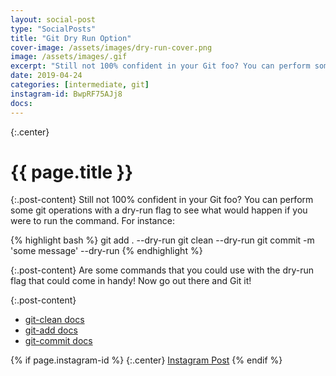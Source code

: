 ```yaml
---
layout: social-post
type: "SocialPosts"
title: "Git Dry Run Option"
cover-image: /assets/images/dry-run-cover.png
image: /assets/images/.gif
excerpt: "Still not 100% confident in your Git foo? You can perform some git operations with a dry-run flag to see what would happen if you were to run the command"
date: 2019-04-24
categories: [intermediate, git]
instagram-id: BwpRF75AJj8
docs: 
---
```

{:.center}
# {{ page.title }}

{:.post-content}
Still not 100% confident in your Git foo? You can perform some git operations 
with a dry-run flag to see what would happen if you were to run the command. For instance:

{% highlight bash %}
git add . --dry-run
git clean --dry-run
git commit -m 'some message' --dry-run
{% endhighlight %}

{:.post-content}
Are some commands that you could use with the dry-run flag that could come in handy! 
Now go out there and Git it! 

{:.post-content}
* <a href="https://git-scm.com/docs/git-clean" target="_blank">git-clean docs</a>
* <a href="https://git-scm.com/docs/git-add" target="_blank">git-add docs</a>
* <a href="https://git-scm.com/docs/git-commit" target="_blank">git-commit docs</a>

{% if page.instagram-id %}
{:.center}
<a class="insta-link" href="https://www.instagram.com/p/{{page.instagram-id}}" target="_blank">Instagram Post</a>
{% endif %}
